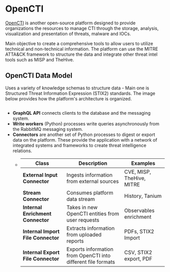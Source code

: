# OpenCTI

[OpenCTI](https://www.opencti.io/) is another open-source platform designed to provide organizations the resources to manage CTI through the storage, analysis, visualization and presentation of threats, malware and IOCs.

Main objective to create a comprehensive tools to allow users to utilize technical and non-technical information. The platform can use the MITRE ATTA\&CK framework to structure the data and integrate other threat intel tools such as MISP and TheHive.

## OpenCTI Data Model

Uses a variety of knowledge schemas to structure data - Main one is Structured Threat Information Expression (STIX2) standards. The image below provides how the platform's architecture is organized.

<figure><img src="https://tryhackme-images.s3.amazonaws.com/user-uploads/5fc2847e1bbebc03aa89fbf2/room-content/9c6b6cdef9163efb5e89483802a65d37.png" alt=""><figcaption></figcaption></figure>

* **GraphQL API** connects clients to the database and the messaging system.
* **Write workers** (Python) processes write queries asynchronously from the RabbitMQ messaging system.
* **Connectors** are another set of Python processes to digest or export data on the platform. These provide the application with a network of integrated systems and frameworks to create threat intelligence relations.
  * | Class                              | Description                                                  | Examples                  |
    | ---------------------------------- | ------------------------------------------------------------ | ------------------------- |
    | **External Input Connector**       | Ingests information from external sources                    | CVE, MISP, TheHive, MITRE |
    | **Stream Connector**               | Consumes platform data stream                                | History, Tanium           |
    | **Internal Enrichment Connector**  | Takes in new OpenCTI entities from user requests             | Observables enrichment    |
    | **Internal Import File Connector** | Extracts information from uploaded reports                   | PDFs, STIX2 Import        |
    | **Internal Export File Connector** | Exports information from OpenCTI into different file formats | CSV, STIX2 export, PDF    |
